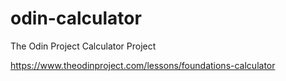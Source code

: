 # odin-calculator
The Odin Project Calculator Project

https://www.theodinproject.com/lessons/foundations-calculator
